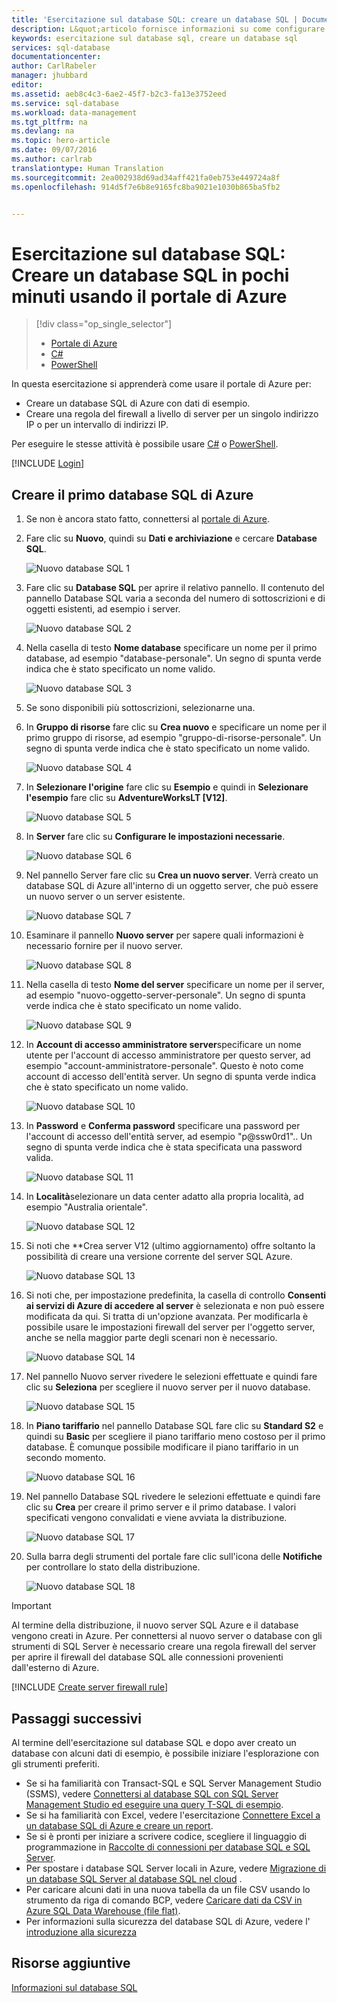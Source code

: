 ```yaml
---
title: 'Esercitazione sul database SQL: creare un database SQL | Documentazione Microsoft'
description: L&quot;articolo fornisce informazioni su come configurare un server logico del database SQL, una regola firewall del server, un database SQL e dati di esempio. Fornisce anche informazioni su come connettersi con strumenti client, configurare utenti e impostare una regola firewall del database.
keywords: esercitazione sul database sql, creare un database sql
services: sql-database
documentationcenter: 
author: CarlRabeler
manager: jhubbard
editor: 
ms.assetid: aeb8c4c3-6ae2-45f7-b2c3-fa13e3752eed
ms.service: sql-database
ms.workload: data-management
ms.tgt_pltfrm: na
ms.devlang: na
ms.topic: hero-article
ms.date: 09/07/2016
ms.author: carlrab
translationtype: Human Translation
ms.sourcegitcommit: 2ea002938d69ad34aff421fa0eb753e449724a8f
ms.openlocfilehash: 914d5f7e6b8e9165fc8ba9021e1030b865ba5fb2


---
```

# <a name="sql-database-tutorial-create-a-sql-database-in-minutes-by-using-the-azure-portal"></a>Esercitazione sul database SQL: Creare un database SQL in pochi minuti usando il portale di Azure
> [!div class="op_single_selector"]
> * [Portale di Azure](sql-database-get-started.md)
> * [C#](sql-database-get-started-csharp.md)
> * [PowerShell](sql-database-get-started-powershell.md)
> 
> 

In questa esercitazione si apprenderà come usare il portale di Azure per:

* Creare un database SQL di Azure con dati di esempio.
* Creare una regola del firewall a livello di server per un singolo indirizzo IP o per un intervallo di indirizzi IP.

Per eseguire le stesse attività è possibile usare [C#](sql-database-get-started-csharp.md) o [PowerShell](sql-database-get-started-powershell.md).

[!INCLUDE [Login](../../includes/azure-getting-started-portal-login.md)]

<a name="create-logical-server-bk"></a>

## <a name="create-your-first-azure-sql-database"></a>Creare il primo database SQL di Azure
1. Se non è ancora stato fatto, connettersi al [portale di Azure](http://portal.azure.com).
2. Fare clic su **Nuovo**, quindi su **Dati e archiviazione** e cercare **Database SQL**.
   
    ![Nuovo database SQL 1](./media/sql-database-get-started/sql-database-new-database-1.png)
3. Fare clic su **Database SQL** per aprire il relativo pannello. Il contenuto del pannello Database SQL varia a seconda del numero di sottoscrizioni e di oggetti esistenti, ad esempio i server.
   
    ![Nuovo database SQL 2](./media/sql-database-get-started/sql-database-new-database-2.png)
4. Nella casella di testo **Nome database** specificare un nome per il primo database, ad esempio "database-personale". Un segno di spunta verde indica che è stato specificato un nome valido.
   
    ![Nuovo database SQL 3](./media/sql-database-get-started/sql-database-new-database-3.png)
5. Se sono disponibili più sottoscrizioni, selezionarne una.
6. In **Gruppo di risorse** fare clic su **Crea nuovo** e specificare un nome per il primo gruppo di risorse, ad esempio "gruppo-di-risorse-personale". Un segno di spunta verde indica che è stato specificato un nome valido.
   
    ![Nuovo database SQL 4](./media/sql-database-get-started/sql-database-new-database-4.png)
7. In **Selezionare l'origine** fare clic su **Esempio** e quindi in **Selezionare l'esempio** fare clic su **AdventureWorksLT [V12]**.
   
    ![Nuovo database SQL 5](./media/sql-database-get-started/sql-database-new-database-5.png)
8. In **Server** fare clic su **Configurare le impostazioni necessarie**.
   
    ![Nuovo database SQL 6](./media/sql-database-get-started/sql-database-new-database-6.png)
9. Nel pannello Server fare clic su **Crea un nuovo server**. Verrà creato un database SQL di Azure all'interno di un oggetto server, che può essere un nuovo server o un server esistente.
   
    ![Nuovo database SQL 7](./media/sql-database-get-started/sql-database-new-database-7.png)
10. Esaminare il pannello **Nuovo server** per sapere quali informazioni è necessario fornire per il nuovo server.
    
    ![Nuovo database SQL 8](./media/sql-database-get-started/sql-database-new-database-8.png)
11. Nella casella di testo **Nome del server** specificare un nome per il server, ad esempio "nuovo-oggetto-server-personale". Un segno di spunta verde indica che è stato specificato un nome valido.
    
    ![Nuovo database SQL 9](./media/sql-database-get-started/sql-database-new-database-9.png)
12. In **Account di accesso amministratore server**specificare un nome utente per l'account di accesso amministratore per questo server, ad esempio "account-amministratore-personale". Questo è noto come account di accesso dell'entità server. Un segno di spunta verde indica che è stato specificato un nome valido.
    
    ![Nuovo database SQL 10](./media/sql-database-get-started/sql-database-new-database-10.png)
13. In **Password** e **Conferma password** specificare una password per l'account di accesso dell'entità server, ad esempio "p@ssw0rd1".. Un segno di spunta verde indica che è stata specificata una password valida.
    
    ![Nuovo database SQL 11](./media/sql-database-get-started/sql-database-new-database-11.png)
14. In **Località**selezionare un data center adatto alla propria località, ad esempio "Australia orientale".
    
    ![Nuovo database SQL 12](./media/sql-database-get-started/sql-database-new-database-12.png)
15. Si noti che **Crea server V12 (ultimo aggiornamento) offre soltanto la possibilità di creare una versione corrente del server SQL Azure.
    
    ![Nuovo database SQL 13](./media/sql-database-get-started/sql-database-new-database-13.png)
16. Si noti che, per impostazione predefinita, la casella di controllo **Consenti ai servizi di Azure di accedere al server** è selezionata e non può essere modificata da qui. Si tratta di un'opzione avanzata. Per modificarla è possibile usare le impostazioni firewall del server per l'oggetto server, anche se nella maggior parte degli scenari non è necessario.
    
    ![Nuovo database SQL 14](./media/sql-database-get-started/sql-database-new-database-14.png)
17. Nel pannello Nuovo server rivedere le selezioni effettuate e quindi fare clic su **Seleziona** per scegliere il nuovo server per il nuovo database.
    
    ![Nuovo database SQL 15](./media/sql-database-get-started/sql-database-new-database-15.png)
18. In **Piano tariffario** nel pannello Database SQL fare clic su **Standard S2** e quindi su **Basic** per scegliere il piano tariffario meno costoso per il primo database. È comunque possibile modificare il piano tariffario in un secondo momento.
    
    ![Nuovo database SQL 16](./media/sql-database-get-started/sql-database-new-database-16.png)
19. Nel pannello Database SQL rivedere le selezioni effettuate e quindi fare clic su **Crea** per creare il primo server e il primo database. I valori specificati vengono convalidati e viene avviata la distribuzione.
    
    ![Nuovo database SQL 17](./media/sql-database-get-started/sql-database-new-database-17.png)
20. Sulla barra degli strumenti del portale fare clic sull'icona delle **Notifiche** per controllare lo stato della distribuzione.
    
    ![Nuovo database SQL 18](./media/sql-database-get-started/sql-database-new-database-18.png)

> [!IMPORTANT]
> Al termine della distribuzione, il nuovo server SQL Azure e il database vengono creati in Azure. Per connettersi al nuovo server o database con gli strumenti di SQL Server è necessario creare una regola firewall del server per aprire il firewall del database SQL alle connessioni provenienti dall'esterno di Azure.
> 
> 

[!INCLUDE [Create server firewall rule](../../includes/sql-database-create-new-server-firewall-portal.md)]

## <a name="next-steps"></a>Passaggi successivi
Al termine dell'esercitazione sul database SQL e dopo aver creato un database con alcuni dati di esempio, è possibile iniziare l'esplorazione con gli strumenti preferiti.

* Se si ha familiarità con Transact-SQL e SQL Server Management Studio (SSMS), vedere [Connettersi al database SQL con SQL Server Management Studio ed eseguire una query T-SQL di esempio](sql-database-connect-query-ssms.md).
* Se si ha familiarità con Excel, vedere l'esercitazione [Connettere Excel a un database SQL di Azure e creare un report](sql-database-connect-excel.md).
* Se si è pronti per iniziare a scrivere codice, scegliere il linguaggio di programmazione in [Raccolte di connessioni per database SQL e SQL Server](sql-database-libraries.md).
* Per spostare i database SQL Server locali in Azure, vedere [Migrazione di un database SQL Server al database SQL nel cloud](sql-database-cloud-migrate.md) .
* Per caricare alcuni dati in una nuova tabella da un file CSV usando lo strumento da riga di comando BCP, vedere [Caricare dati da CSV in Azure SQL Data Warehouse (file flat)](sql-database-load-from-csv-with-bcp.md).
* Per informazioni sulla sicurezza del database SQL di Azure, vedere l' [introduzione alla sicurezza](sql-database-get-started-security.md)

## <a name="additional-resources"></a>Risorse aggiuntive
[Informazioni sul database SQL](sql-database-technical-overview.md)




<!--HONumber=Nov16_HO2-->


